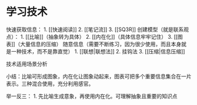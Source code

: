 # 学习技术
快速获取信息：
	1. [[快速阅读]]
	2. [[笔记流]]
	3. [[SQ3R]]
创建模型（就是联系观点）：
	1. [[比喻]]（抽象转为具体）
	2. [[内在化]]（具体信息牢牢记住）
	3. [[图表]]（大量信息的压缩）
随意信息（需要不断练习，因为很少使用，而且本身就是一种技术，而不是靠直觉）
	1. [[联想|联想法]]
	2. 挂钩法
	3. [[压缩|信息压缩]]

技术适用场景分析

小结：比喻可形成图象，内在化让图象动起来，图表可把多个重要信息集合在一片表示。三种混合使用，充分利用感官。

举一反三：
	1. 先比喻生成意象，再使用内在化。可理解抽象且重要的知识点

